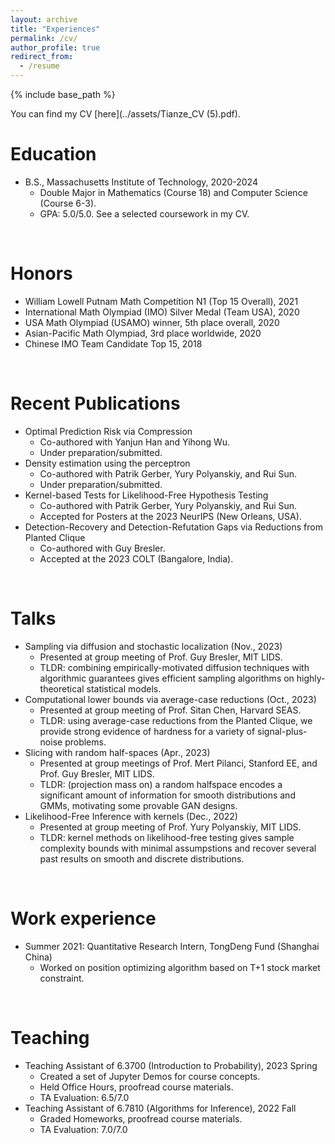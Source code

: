 ```yaml
---
layout: archive
title: "Experiences"
permalink: /cv/
author_profile: true
redirect_from:
  - /resume
---
```


{% include base_path %}

You can find my CV [here](../assets/Tianze_CV (5).pdf).

Education
======
* B.S., Massachusetts Institute of Technology, 2020-2024
  * Double Major in Mathematics (Course 18) and Computer Science (Course 6-3).
  * GPA: 5.0/5.0. See a selected coursework in my CV.


&nbsp;

Honors
======
* William Lowell Putnam Math Competition N1 (Top 15 Overall), 2021
* International Math Olympiad (IMO) Silver Medal (Team USA), 2020
* USA Math Olympiad (USAMO) winner, 5th place overall, 2020
* Asian-Pacific Math Olympiad, 3rd place worldwide, 2020
* Chinese IMO Team Candidate Top 15, 2018

&nbsp;

Recent Publications
======
* Optimal Prediction Risk via Compression
  * Co-authored with Yanjun Han and Yihong Wu.
  * Under preparation/submitted.
* Density estimation using the perceptron
  * Co-authored with Patrik Gerber, Yury Polyanskiy, and Rui Sun.
  * Under preparation/submitted.
* Kernel-based Tests for Likelihood-Free Hypothesis Testing
  * Co-authored with Patrik Gerber, Yury Polyanskiy, and Rui Sun.
  * Accepted for Posters at the 2023 NeurIPS (New Orleans, USA).
* Detection-Recovery and Detection-Refutation Gaps via Reductions from Planted Clique
  * Co-authored with Guy Bresler.
  * Accepted at the 2023 COLT (Bangalore, India).

&nbsp;
  
Talks
======
* Sampling via diffusion and stochastic localization (Nov., 2023)
  * Presented at group meeting of Prof. Guy Bresler, MIT LIDS.
  * TLDR: combining empirically-motivated diffusion techniques with algorithmic guarantees gives efficient sampling algorithms on highly-theoretical statistical models.
* Computational lower bounds via average-case reductions (Oct., 2023)
  * Presented at group meeting of Prof. Sitan Chen, Harvard SEAS.
  * TLDR: using average-case reductions from the Planted Clique, we provide strong evidence of hardness for a variety of signal-plus-noise problems.
* Slicing with random half-spaces (Apr., 2023)
  * Presented at group meetings of Prof. Mert Pilanci, Stanford EE, and Prof. Guy Bresler, MIT LIDS.
  * TLDR: (projection mass on) a random halfspace encodes a significant amount of information for smooth distributions and GMMs, motivating some provable GAN designs. 
* Likelihood-Free Inference with kernels (Dec., 2022)
  * Presented at group meeting of Prof. Yury Polyanskiy, MIT LIDS.
  * TLDR: kernel methods on likelihood-free testing gives sample complexity bounds with minimal assumpstions and recover several past results on smooth and discrete distributions.

&nbsp;

Work experience
======
* Summer 2021: Quantitative Research Intern, TongDeng Fund (Shanghai China)
  * Worked on position optimizing algorithm based on T+1 stock market constraint.

&nbsp;

Teaching
======
* Teaching Assistant of 6.3700 (Introduction to Probability), 2023 Spring
  * Created a set of Jupyter Demos for course concepts.
  * Held Office Hours, proofread course materials.
  * TA Evaluation: 6.5/7.0
* Teaching Assistant of 6.7810 (Algorithms for Inference), 2022 Fall
  * Graded Homeworks, proofread course materials.
  * TA Evaluation: 7.0/7.0
